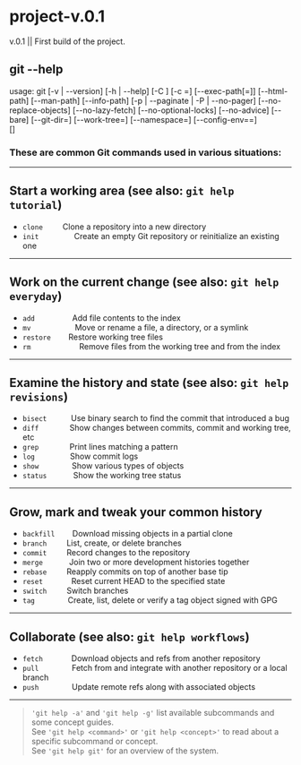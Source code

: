 # project-v.0.1
v.0.1 || First build of the project.
## git --help
usage: git [-v | --version] [-h | --help] [-C <path>] [-c <name>=<value>]
           [--exec-path[=<path>]] [--html-path] [--man-path] [--info-path]
           [-p | --paginate | -P | --no-pager] [--no-replace-objects] [--no-lazy-fetch]
           [--no-optional-locks] [--no-advice] [--bare] [--git-dir=<path>]
           [--work-tree=<path>] [--namespace=<name>] [--config-env=<name>=<envvar>]    
           <command> [<args>]


### These are common Git commands used in various situations:

---

## Start a working area (see also: `git help tutorial`)
- `clone` &nbsp;&nbsp;&nbsp;&nbsp;&nbsp;&nbsp;&nbsp;&nbsp;Clone a repository into a new directory  
- `init` &nbsp;&nbsp;&nbsp;&nbsp;&nbsp;&nbsp;&nbsp;&nbsp;&nbsp;&nbsp;&nbsp;&nbsp;&nbsp;&nbsp;&nbsp;Create an empty Git repository or reinitialize an existing one  

---

## Work on the current change (see also: `git help everyday`)
- `add` &nbsp;&nbsp;&nbsp;&nbsp;&nbsp;&nbsp;&nbsp;&nbsp;&nbsp;&nbsp;&nbsp;&nbsp;&nbsp;&nbsp;&nbsp;&nbsp;Add file contents to the index  
- `mv` &nbsp;&nbsp;&nbsp;&nbsp;&nbsp;&nbsp;&nbsp;&nbsp;&nbsp;&nbsp;&nbsp;&nbsp;&nbsp;&nbsp;&nbsp;&nbsp;&nbsp;&nbsp;&nbsp;Move or rename a file, a directory, or a symlink  
- `restore` &nbsp;&nbsp;&nbsp;&nbsp;&nbsp;&nbsp;&nbsp;Restore working tree files  
- `rm` &nbsp;&nbsp;&nbsp;&nbsp;&nbsp;&nbsp;&nbsp;&nbsp;&nbsp;&nbsp;&nbsp;&nbsp;&nbsp;&nbsp;&nbsp;&nbsp;&nbsp;&nbsp;&nbsp;&nbsp;&nbsp;Remove files from the working tree and from the index  

---

## Examine the history and state (see also: `git help revisions`)
- `bisect` &nbsp;&nbsp;&nbsp;&nbsp;&nbsp;&nbsp;&nbsp;&nbsp;&nbsp;&nbsp;Use binary search to find the commit that introduced a bug  
- `diff` &nbsp;&nbsp;&nbsp;&nbsp;&nbsp;&nbsp;&nbsp;&nbsp;&nbsp;&nbsp;&nbsp;&nbsp;&nbsp;Show changes between commits, commit and working tree, etc  
- `grep` &nbsp;&nbsp;&nbsp;&nbsp;&nbsp;&nbsp;&nbsp;&nbsp;&nbsp;&nbsp;&nbsp;&nbsp;&nbsp;Print lines matching a pattern  
- `log` &nbsp;&nbsp;&nbsp;&nbsp;&nbsp;&nbsp;&nbsp;&nbsp;&nbsp;&nbsp;&nbsp;&nbsp;&nbsp;&nbsp;&nbsp;Show commit logs  
- `show` &nbsp;&nbsp;&nbsp;&nbsp;&nbsp;&nbsp;&nbsp;&nbsp;&nbsp;&nbsp;&nbsp;&nbsp;&nbsp;&nbsp;Show various types of objects  
- `status` &nbsp;&nbsp;&nbsp;&nbsp;&nbsp;&nbsp;&nbsp;&nbsp;&nbsp;&nbsp;&nbsp;Show the working tree status  

---

## Grow, mark and tweak your common history
- `backfill` &nbsp;&nbsp;&nbsp;&nbsp;&nbsp;&nbsp;&nbsp;Download missing objects in a partial clone  
- `branch` &nbsp;&nbsp;&nbsp;&nbsp;&nbsp;&nbsp;&nbsp;&nbsp;List, create, or delete branches  
- `commit` &nbsp;&nbsp;&nbsp;&nbsp;&nbsp;&nbsp;&nbsp;&nbsp;Record changes to the repository  
- `merge` &nbsp;&nbsp;&nbsp;&nbsp;&nbsp;&nbsp;&nbsp;&nbsp;&nbsp;&nbsp;&nbsp;Join two or more development histories together  
- `rebase` &nbsp;&nbsp;&nbsp;&nbsp;&nbsp;&nbsp;&nbsp;&nbsp;Reapply commits on top of another base tip  
- `reset` &nbsp;&nbsp;&nbsp;&nbsp;&nbsp;&nbsp;&nbsp;&nbsp;&nbsp;&nbsp;&nbsp;&nbsp;Reset current HEAD to the specified state  
- `switch` &nbsp;&nbsp;&nbsp;&nbsp;&nbsp;&nbsp;&nbsp;&nbsp;Switch branches  
- `tag` &nbsp;&nbsp;&nbsp;&nbsp;&nbsp;&nbsp;&nbsp;&nbsp;&nbsp;&nbsp;&nbsp;&nbsp;&nbsp;&nbsp;Create, list, delete or verify a tag object signed with GPG  

---

## Collaborate (see also: `git help workflows`)
- `fetch` &nbsp;&nbsp;&nbsp;&nbsp;&nbsp;&nbsp;&nbsp;&nbsp;&nbsp;&nbsp;&nbsp;&nbsp;Download objects and refs from another repository  
- `pull` &nbsp;&nbsp;&nbsp;&nbsp;&nbsp;&nbsp;&nbsp;&nbsp;&nbsp;&nbsp;&nbsp;&nbsp;&nbsp;&nbsp;Fetch from and integrate with another repository or a local branch  
- `push` &nbsp;&nbsp;&nbsp;&nbsp;&nbsp;&nbsp;&nbsp;&nbsp;&nbsp;&nbsp;&nbsp;&nbsp;&nbsp;&nbsp;Update remote refs along with associated objects  

---

> `'git help -a'` and `'git help -g'` list available subcommands and some concept guides.  
> See `'git help <command>'` or `'git help <concept>'` to read about a specific subcommand or concept.  
> See `'git help git'` for an overview of the system.

